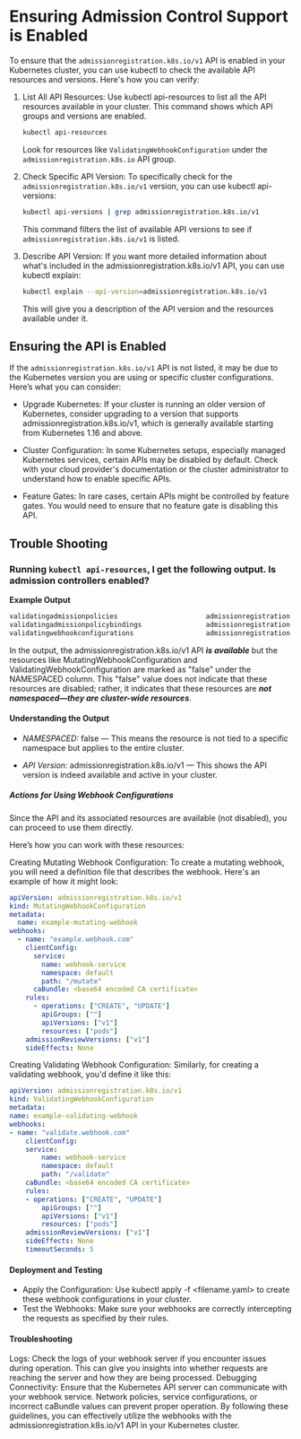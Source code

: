 # Ensuring Admission Control Support is Enabled

To ensure that the `admissionregistration.k8s.io/v1` API is enabled in your Kubernetes cluster, you can use kubectl to check the available API resources and versions. Here's how you can verify:

1. List All API Resources: Use kubectl api-resources to list all the API resources available in your cluster. This command shows which API groups and versions are enabled.

    ```bash
    kubectl api-resources
    ```

    Look for resources like `ValidatingWebhookConfiguration` under the `admissionregistration.k8s.io` API group.

2. Check Specific API Version: To specifically check for the `admissionregistration.k8s.io/v1` version, you can use kubectl api-versions:

    ```bash
    kubectl api-versions | grep admissionregistration.k8s.io/v1
    ```

    This command filters the list of available API versions to see if `admissionregistration.k8s.io/v1` is listed.

3. Describe API Version: If you want more detailed information about what's included in the admissionregistration.k8s.io/v1 API, you can use kubectl explain:

    ```bash
    kubectl explain --api-version=admissionregistration.k8s.io/v1
    ```

    This will give you a description of the API version and the resources available under it.

## Ensuring the API is Enabled

If the `admissionregistration.k8s.io/v1` API is not listed, it may be due to the Kubernetes version you are using or specific cluster configurations. Here’s what you can consider:

* Upgrade Kubernetes: If your cluster is running an older version of Kubernetes, consider upgrading to a version that supports admissionregistration.k8s.io/v1, which is generally available starting from Kubernetes 1.16 and above.

* Cluster Configuration: In some Kubernetes setups, especially managed Kubernetes services, certain APIs may be disabled by default. Check with your cloud provider's documentation or the cluster administrator to understand how to enable specific APIs.

* Feature Gates: In rare cases, certain APIs might be controlled by feature gates. You would need to ensure that no feature gate is disabling this API.

## Trouble Shooting

### Running `kubectl api-resources`, I get the following output. Is admission controllers enabled?

**Example Output**

```bash
validatingadmissionpolicies                      admissionregistration.k8s.io/v1   false        ValidatingAdmissionPolicy
validatingadmissionpolicybindings                admissionregistration.k8s.io/v1   false        ValidatingAdmissionPolicyBinding
validatingwebhookconfigurations                  admissionregistration.k8s.io/v1   false        ValidatingWebhookConfiguration
```

In the output, the admissionregistration.k8s.io/v1 API **_is available_** but the resources like MutatingWebhookConfiguration and ValidatingWebhookConfiguration are marked as "false" under the NAMESPACED column. This "false" value does not indicate that these resources are disabled; rather, it indicates that these resources are **_not namespaced—they are cluster-wide resources_**.

#### Understanding the Output

* *NAMESPACED:* false — This means the resource is not tied to a specific namespace but applies to the entire cluster.

* *API Version*: admissionregistration.k8s.io/v1 — This shows the API version is indeed available and active in your cluster.

##### Actions for Using Webhook Configurations

Since the API and its associated resources are available (not disabled), you can proceed to use them directly. 

Here’s how you can work with these resources:

Creating Mutating Webhook Configuration: To create a mutating webhook, you will need a definition file that describes the webhook. Here's an example of how it might look:

```yaml
apiVersion: admissionregistration.k8s.io/v1
kind: MutatingWebhookConfiguration
metadata:
  name: example-mutating-webhook
webhooks:
  - name: "example.webhook.com"
    clientConfig:
      service:
        name: webhook-service
        namespace: default
        path: "/mutate"
      caBundle: <base64 encoded CA certificate>
    rules:
      - operations: ["CREATE", "UPDATE"]
        apiGroups: [""]
        apiVersions: ["v1"]
        resources: ["pods"]
    admissionReviewVersions: ["v1"]
    sideEffects: None
```

Creating Validating Webhook Configuration: Similarly, for creating a validating webhook, you'd define it like this:

```yaml
apiVersion: admissionregistration.k8s.io/v1
kind: ValidatingWebhookConfiguration
metadata:
name: example-validating-webhook
webhooks:
- name: "validate.webhook.com"
    clientConfig:
    service:
        name: webhook-service
        namespace: default
        path: "/validate"
    caBundle: <base64 encoded CA certificate>
    rules:
    - operations: ["CREATE", "UPDATE"]
        apiGroups: [""]
        apiVersions: ["v1"]
        resources: ["pods"]
    admissionReviewVersions: ["v1"]
    sideEffects: None
    timeoutSeconds: 5
```

#### Deployment and Testing

* Apply the Configuration: Use kubectl apply -f <filename.yaml> to create these webhook configurations in your cluster.
* Test the Webhooks: Make sure your webhooks are correctly intercepting the requests as specified by their rules.

#### Troubleshooting
Logs: Check the logs of your webhook server if you encounter issues during operation. This can give you insights into whether requests are reaching the server and how they are being processed.
Debugging Connectivity: Ensure that the Kubernetes API server can communicate with your webhook service. Network policies, service configurations, or incorrect caBundle values can prevent proper operation.
By following these guidelines, you can effectively utilize the webhooks with the admissionregistration.k8s.io/v1 API in your Kubernetes cluster.